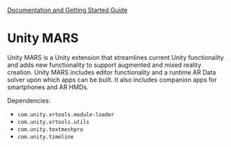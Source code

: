[Documentation and Getting Started Guide](/Documentation~/Index.md)

# Unity MARS
Unity MARS is a Unity extension that streamlines current Unity functionality and adds new functionality to support augmented and mixed reality creation. Unity MARS includes editor functionality and a runtime AR Data solver upon which apps can be built. It also includes companion apps for smartphones and AR HMDs.

Dependencies:
- `com.unity.xrtools.module-loader`
- `com.unity.xrtools.utils`
- `com.unity.textmeshpro`
- `com.unity.timeline`
